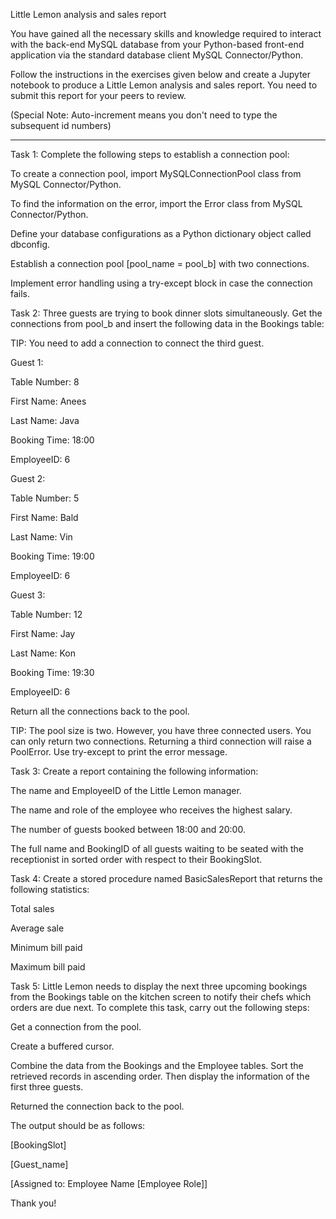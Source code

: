 Little Lemon analysis and sales report

You have gained all the necessary skills and knowledge required to interact with the back-end MySQL database from your Python-based front-end application via the standard database client MySQL Connector/Python. 

Follow the instructions in the exercises given below and create a Jupyter notebook to produce a Little Lemon analysis and sales report. You need to submit this report for your peers to review.

 
(Special Note: Auto-increment means you don't need to type the subsequent id numbers)

******************************************************************************
Task 1:
Complete the following steps to establish a connection pool:

To create a connection pool, import MySQLConnectionPool class from MySQL Connector/Python.

To find the information on the error, import the Error class from MySQL Connector/Python.

Define your database configurations as a Python dictionary object called dbconfig.

Establish a connection pool [pool_name = pool_b] with two connections. 

Implement error handling using a try-except block in case the connection fails. 

 

Task 2:
Three guests are trying to book dinner slots simultaneously. Get the connections from pool_b and insert the following data in the Bookings table:


TIP: You need to add a connection to connect the third guest.


Guest 1:

Table Number: 8

First Name: Anees

Last Name: Java

Booking Time: 18:00

EmployeeID: 6


Guest 2:

Table Number: 5

First Name: Bald

Last Name: Vin

Booking Time: 19:00

EmployeeID: 6


Guest 3:

Table Number: 12

First Name: Jay

Last Name: Kon

Booking Time: 19:30 

EmployeeID: 6


Return all the connections back to the pool. 


TIP: The pool size is two. However, you have three connected users. You can only return two connections. Returning a third connection will raise a PoolError. Use try-except to print the error message.  


Task 3:
Create a report containing the following information:

The name and EmployeeID of the Little Lemon manager.

The name and role of the employee who receives the highest salary.

The number of guests booked between 18:00 and 20:00.

The full name and BookingID of all guests waiting to be seated with the receptionist in sorted order with respect to their BookingSlot.

 

Task 4:
Create a stored procedure named BasicSalesReport that returns the following statistics: 

Total sales

Average sale

Minimum bill paid

Maximum bill paid

 

Task 5:
Little Lemon needs to display the next three upcoming bookings from the Bookings table on the kitchen screen to notify their chefs which orders are due next. To complete this task, carry out the following steps:

Get a connection from the pool.

Create a buffered cursor.

Combine the data from the Bookings and the Employee tables. Sort the retrieved records in ascending order. Then display the information of the first three guests. 

Returned the connection back to the pool.


The output should be as follows:

[BookingSlot]

[Guest_name]

[Assigned to: Employee Name [Employee Role]]

Thank you!                                                                                                                              
